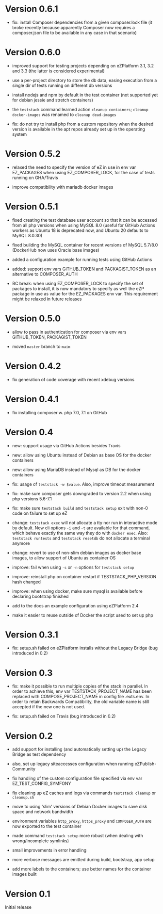 Version 0.6.1
=============

* fix: install Composer dependencies from a given composer.lock file (it broke recently because apparently Composer
  now requires a composer.json file to be available in any case in that scenario)

Version 0.6.0
=============

* improved support for testing projects depending on eZPlatform 3.1, 3.2 and 3.3 (the latter is considered experimental)

* use a per-project directory to store the db data, easing execution from a single dir of tests running on different db versions

* install nodejs and npm by default in the test container (not supported yet for debian jessie and stretch containers)

* the `teststack` command learned action `cleanup containers`; `cleanup docker-images` was renamed to `cleanup dead-images`

* fix: do not try to install php from a custom repository when the desired version is available in the apt repos already
  set up in the operating system

Version 0.5.2
=============

* relaxed the need to specify the version of eZ in use in env var EZ_PACKAGES when using EZ_COMPOSER_LOCK, for the case
  of tests running on GHA/Travis

* improve compatibility with mariadb docker images

Version 0.5.1
=============

* fixed creating the test database user account so that it can be accessed from all php versions when using MySQL 8.0
  (useful for GitHub Actions workers as Ubuntu 18 is deprecated now, and Ubuntu 20 defaults to MySQL 8.0.30)

* fixed building the MySQL container for recent versions of MySQL 5.7/8.0 (DockerHub now uses Oracle base images)

* added a configuration example for running tests using GitHub Actions

* added: support env vars GITHUB_TOKEN and PACKAGIST_TOKEN as an alternative to COMPOSER_AUTH

* BC break: when using EZ_COMPOSER_LOCK to specify the set of packages to install, it is now mandatory to specify
  as well the eZP package in use as value for the EZ_PACKAGES env var. This requirement might be relaxed in
  future releases

Version 0.5.0
=============

* allow to pass in authentication for composer via env vars GITHUB_TOKEN, PACKAGIST_TOKEN

* moved `master` branch to `main`

Version 0.4.2
=============

* fix generation of code coverage with recent xdebug versions

Version 0.4.1
=============

* fix installing composer w. php 7.0, 7.1 on GitHub

Version 0.4
===========

* new: support usage via GitHub Actions besides Travis

* new: allow using Ubuntu instead of Debian as base OS for the docker containers

* new: allow using MariaDB instead of Mysql as DB for the docker containers

* fix: usage of `teststack -w $value`. Also, improve timeout measurement

* fix: make sure composer gets downgraded to version 2.2 when using php versions 5.6-7.1

* fix: make sure `teststack build` and `teststack setup` exit with non-0 code on failure to set up eZ

* change: `teststack exec` will not allocate a tty nor run in interactive mode by default. New cli options `-i` and `-t`
  are available for that command, which behave exactly the same way they do with `docker exec`.
  Also: `teststack runtests` and `teststack resetdb` do not allocate a terminal anymore

* change: revert to use of non-slim debian images as docker base images, to allow support of Ubuntu as container OS

* improve: fail when using `-s` or `-n` options for `teststack setup`

* improve: reinstall php on container restart if TESTSTACK_PHP_VERSION hash changed

* improve: when using docker, make sure mysql is available before declaring bootstrap finished

* add to the docs an example configuration using eZPlatform 2.4

* make it easier to reuse outside of Docker the script used to set up php

Version 0.3.1
=============

* fix: setup.sh failed on eZPlatform installs without the Legacy Bridge (bug introduced in 0.2)

Version 0.3
===========

* fix: make it possible to run multiple copies of the stack in parallel.
  In order to achieve this, env var TESTSTACK_PROJECT_NAME has been replaced with COMPOSE_PROJECT_NAME in config file .euts.env.
  In order to retain Backwards Compatibility, the old variable name is still accepted if the new one is not used.

* fix: setup.sh failed on Travis (bug introduced in 0.2)

Version 0.2
===========

* add support for installing (and automatically setting up) the Legacy Bridge as test dependency

* also, set up legacy siteaccesses configuration when running eZPublish-Community

* fix handling of the custom configuration file specified via env var EZ_TEST_CONFIG_SYMFONY

* fix cleaning up eZ caches and logs via commands `teststack cleanup` or `cleanup.sh`

* move to using 'slim' versions of Debian Docker images to save disk space and network bandwidth

* environment variables `http_proxy`, `https_proxy` and `COMPOSER_AUTH` are now exported to the test container

* made command `teststack setup` more robust (when dealing with wrong/incomplete symlinks)

* small improvements in error handling

* more verbose messages are emitted during build, bootstrap, app setup

* add more labels to the containers; use better names for the container images built

Version 0.1
===========

Initial release
